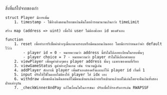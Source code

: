 สิ่งที่แก้ไปจากของเก่า

    struct Player มีการเพิ่ม
        1. timestamp - ใช้อ้างอิงตอนเรียกขอเงินคืนโดยถ้ารอมานานเกินกว่า timeLimit

    สร้าง map (address => uint) เพื่อให้ user ไม่ต้องนั่งหา id ของตัวเอง

    function
        1. reset เพื่อทำการรีเซ็ตค่าต่างๆเมื่อเกมจบรอบหรือมีคนถอนเงินออก โดยมีการกำหนดว่าค่า default ไว้ว่า      
            - player id = 0 - หมายความว่า address นี้ยังไม่ได้ลงทะเบียนในรอบนั้นๆ
            - player choice = 7 - หมายความว่า player ยัวไม่ได้เลือกคำตอบ
        2. viewPlayer เพื่อดูค่าต่างๆของ player address นั้นๆ เฉพาะของคนที่เรียก
        3. viewGameStatus ดูค่าต่างๆในเกม เช่น จำนวนผู้เล่น
        4. addPlayer ดักกรณี player เพิ่มตัวเองสองครั้งและแก้ให้ player id เริ่มที่ 1
        5. input ปรับให้ใช้ในแบบไม่ต้องให้ player ใส่ idx เอง
        6. withdraw เพื่อขอดึงเงินคืนตอนที่ไม่มีคนเข้ามาเล่นด้วยหรือเข้ามาแล้วแต่ไม่เล่นโดยจะคืนเงินทั้งสองฝ่ายเท่าๆกัน
        7. _checkWinnerAndPay แก้ไขเงื่อนไขในการชนะ ปรับเพื่อให้รองรับการเล่น RWAPSSF
